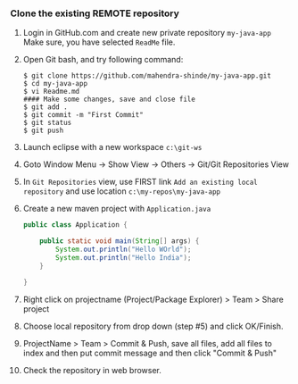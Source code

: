 ### Clone the existing REMOTE repository 

1.  Login in GitHub.com and create new private repository
    `my-java-app`
    Make sure, you have selected `ReadMe` file.
2.  Open Git bash, and try following command:

    ```
    $ git clone https://github.com/mahendra-shinde/my-java-app.git
    $ cd my-java-app
    $ vi Readme.md
    #### Make some changes, save and close file
    $ git add .
    $ git commit -m "First Commit"  
    $ git status
    $ git push
    ```

3.  Launch eclipse with a new workspace `c:\git-ws` 

4.  Goto Window Menu -> Show View -> Others -> Git/Git Repositories View

5.  In `Git Repositories` view, use FIRST link `Add an existing local repository` and use location `c:\my-repos\my-java-app`

6.  Create a new maven project with `Application.java`

    ```java
    public class Application {

        public static void main(String[] args) {
            System.out.println("Hello WOrld");
            System.out.println("Hello India");
        }

    }
    ```

7.  Right click on projectname (Project/Package Explorer) > Team > Share project

8.  Choose local repository from drop down (step #5) and click OK/Finish.

9.  ProjectName > Team > Commit & Push, save all files, add all files to index and then put commit message and then click "Commit & Push" 

10. Check the repository in web browser.    